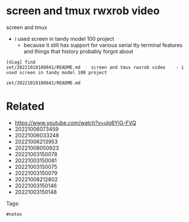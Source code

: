 # screen and tmux rwxrob video

screen and tmux

- i used screen in tandy model 100 project
  - because it still has support for various serial tty terminal features and things that history probably forgot about

```
[diag] find   
zet/20221010180841/README.md	screen and tmux rwxrob video	- i used screen in tandy model 100 project
```

` zet/20221010180841/README.md `

# Related

- https://www.youtube.com/watch?v=ulo6YjG-FVQ
- 20221006073459
- 20221006033248
- 20221006213953
- 20221008050923
- 20221003150078
- 20221003150081
- 20221003150075
- 20221003150079
- 20221008212802
- 20221003150146
- 20221003150148

Tags:

    #notes
